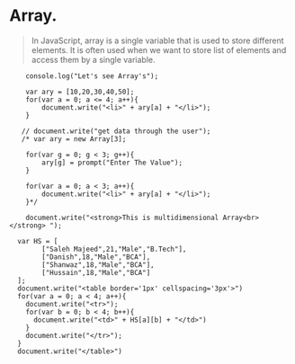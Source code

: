 # Array.

> In JavaScript, array is a single variable that is used to store different elements. It is often used when we want to store list of elements and access them by a single variable.

        console.log("Let's see Array's");

        var ary = [10,20,30,40,50];
        for(var a = 0; a <= 4; a++){
            document.write("<li>" + ary[a] + "</li>");
        }

       // document.write("get data through the user");
       /* var ary = new Array[3];

        for(var g = 0; g < 3; g++){
            ary[g] = prompt("Enter The Value");
        }

        for(var a = 0; a < 3; a++){
            document.write("<li>" + ary[a] + "</li>");
        }*/

        document.write("<strong>This is multidimensional Array<br></strong> ");

      var HS = [
            ["Saleh Majeed",21,"Male","B.Tech"],
            ["Danish",18,"Male","BCA"],
            ["Shanwaz",18,"Male","BCA"],
            ["Hussain",18,"Male","BCA"]
      ];
      document.write("<table border='1px' cellspacing='3px'>")
      for(var a = 0; a < 4; a++){
        document.write("<tr>");
        for(var b = 0; b < 4; b++){
          document.write("<td>" + HS[a][b] + "</td>")
        }
        document.write("</tr>");
      }
      document.write("</table>")